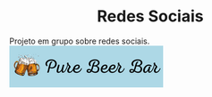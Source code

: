 <h1 align="center"> Redes Sociais </h1>

Projeto em grupo sobre redes sociais.
![Projeto em grupo sobre redes sociais](images/Pure%20Beer%20Bar.png)
